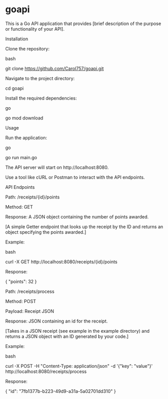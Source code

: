 # goapi

This is a Go API application that provides [brief description of the purpose or functionality of your API].

Installation


Clone the repository:

bash

git clone https://github.com/Carol757/goapi.git

Navigate to the project directory:

cd goapi

Install the required dependencies:

go

go mod download

Usage


Run the application:

go


go run main.go


The API server will start on http://localhost:8080.


Use a tool like cURL or Postman to interact with the API endpoints.

API Endpoints


Path: /receipts/{id}/points

Method: GET

Response: A JSON object containing the number of points awarded.

[A simple Getter endpoint that looks up the receipt by the ID and returns an object specifying the points awarded.]

Example:

bash

curl -X GET http://localhost:8080/receipts/{id}/points

Response:

{ "points": 32 }


Path: /receipts/process

Method: POST

Payload: Receipt JSON

Response: JSON containing an id for the receipt.

[Takes in a JSON receipt (see example in the example directory) and returns a JSON object with an ID generated by your code.]

Example:

bash

curl -X POST -H "Content-Type: application/json" -d '{"key": "value"}' http://localhost:8080/receipts/process

Response:

{ "id": "7fb1377b-b223-49d9-a31a-5a02701dd310" }
